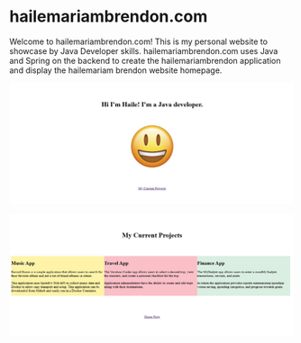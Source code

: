 # hailemariambrendon.com
Welcome to hailemariambrendon.com! This is my personal website to showcase by Java Developer skills.
hailemariambrendon.com uses Java and Spring on the backend to create the hailemariambrendon application and display the hailemariam 
brendon website homepage.

![alt text](https://github.com/HaileB65/hailemariambrendon.com/blob/main/hailemariambrendon/src/main/resources/static/images/hailemariambrendonwebsitehomepage.jpg)

![alt text](https://github.com/HaileB65/hailemariambrendon.com/blob/main/hailemariambrendon/src/main/resources/static/images/hailemariambrendonwebsiteprojectspage.jpg)
